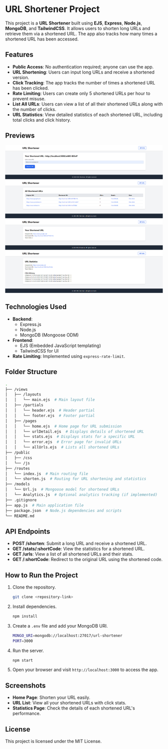 
# URL Shortener Project

This project is a **URL Shortener** built using **EJS**, **Express**, **Node.js**, **MongoDB**, and **TailwindCSS**. It allows users to shorten long URLs and retrieve them via a shortened URL. The app also tracks how many times a shortened URL has been accessed.

## Features

- **Public Access**: No authentication required; anyone can use the app.
- **URL Shortening**: Users can input long URLs and receive a shortened version.
- **Click Tracking**: The app tracks the number of times a shortened URL has been clicked.
- **Rate Limiting**: Users can create only 5 shortened URLs per hour to prevent misuse.
- **List All URLs**: Users can view a list of all their shortened URLs along with the number of clicks.
- **URL Statistics**: View detailed statistics of each shortened URL, including total clicks and click history.

## Previews

![alt text](previews/preview1.png)
![alt text](previews/preview2.png)
![alt text](previews/preview3.png)
![alt text](previews/preview4.png)

## Technologies Used

- **Backend**:
  - Express.js
  - Node.js
  - MongoDB (Mongoose ODM)
- **Frontend**:
  - EJS (Embedded JavaScript templating)
  - TailwindCSS for UI
- **Rate Limiting**: Implemented using `express-rate-limit`.

## Folder Structure

```bash
.
├── /views
│   ├── /layouts
│   │   └── main.ejs  # Main layout file
│   ├── /partials
│   │   └── header.ejs  # Header partial
│   │   └── footer.ejs  # Footer partial
│   ├── /pages
│   │   └── home.ejs  # Home page for URL submission
│   │   └── urlDetail.ejs  # Displays details of shortened URL
│   │   └── stats.ejs  # Displays stats for a specific URL
│   │   └── error.ejs  # Error page for invalid URLs
│   │   └── allUrls.ejs  # Lists all shortened URLs
├── /public
│   ├── /css
│   └── /js
├── /routes
│   └── index.js  # Main routing file
│   └── shorten.js  # Routing for URL shortening and statistics
├── /models
│   └── Url.js  # Mongoose model for shortened URLs
│   └── Analytics.js  # Optional analytics tracking (if implemented)
├── .gitignore
├── app.js  # Main application file
├── package.json  # Node.js dependencies and scripts
└── README.md
```

## API Endpoints

- **POST /shorten**: Submit a long URL and receive a shortened URL.
- **GET /stats/:shortCode**: View the statistics for a shortened URL.
- **GET /urls**: View a list of all shortened URLs and their stats.
- **GET /:shortCode**: Redirect to the original URL using the shortened code.

## How to Run the Project

1. Clone the repository.

    ```bash
    git clone <repository-link>
    ```

2. Install dependencies.

    ```bash
    npm install
    ```

3. Create a `.env` file and add your MongoDB URI.

    ```bash
    MONGO_URI=mongodb://localhost:27017/url-shortener
    PORT=3000
    ```

4. Run the server.

    ```bash
    npm start
    ```

5. Open your browser and visit `http://localhost:3000` to access the app.

## Screenshots

- **Home Page**: Shorten your URL easily.
- **URL List**: View all your shortened URLs with click stats.
- **Statistics Page**: Check the details of each shortened URL's performance.

## License

This project is licensed under the MIT License.
